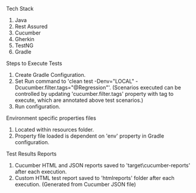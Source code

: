 Tech Stack
 1. Java
 2. Rest Assured
 3. Cucumber
 4. Gherkin
 5. TestNG
 6. Gradle

Steps to Execute Tests
 1. Create Gradle Configuration.
 2. Set Run command to 'clean test -Denv="LOCAL" -Dcucumber.filter.tags="@Regression"'. (Scenarios executed can be controlled by updating 'cucumber.filter.tags' property with tag to execute, which are annotated above test scenarios.)
 3. Run configuration.

Environment specific properties files
 1. Located within resources folder.
 2. Property file loaded is dependent on 'env' property in Gradle configuration.

Test Results Reports
 1. Cucumber HTML and JSON reports saved to 'target\cucumber-reports' after each execution.
 2. Custom HTML test report saved to 'htmlreports' folder after each execution. (Generated from Cucumber JSON file)
